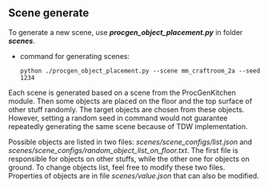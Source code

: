 ## Scene generate

To generate a new scene, use ___procgen_object_placement.py___ in folder ___scenes___. 

* command for generating scenes:

  ```
  python ./procgen_object_placement.py --scene mm_craftroom_2a --seed 1234
  ```

Each scene is generated based on a scene from the ProcGenKitchen module. Then some objects are placed on the floor and the top surface of other stuff randomly. The target objects are chosen from these objects. However, setting a random seed in command would not guarantee repeatedly generating the same scene because of TDW implementation. 

Possible objects are listed in two files: _scenes/scene_configs/list.json_ and _scenes/scene_configs/random_object_list_on_floor.txt_. The first file is responsible for objects on other stuffs, while the other one for objects on ground. To change objects list, feel free to modify these two files. Properties of objects are in file _scenes/value.json_ that can also be modified. 

